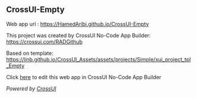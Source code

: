 ## CrossUI-Empty
Web app url : https://HamedAribi.github.io/CrossUI-Empty

This project was created by CrossUI No-Code App Builder: https://crossui.com/RADGithub

Based on template: https://linb.github.io/CrossUI_Assets/assets/projects/Simple/xui_project_tpl_Empty

Click [here](https://crossui.com/RADGithub/#!from=github&owner=HamedAribi&repo=CrossUI-Empty) to edit this web app in CrossUI No-Code App Builder

<i>Powered by [CrossUI](https://crossui.com)</i>
